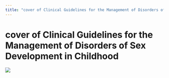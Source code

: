 ```yaml
---
title: "cover of Clinical Guidelines for the Management of Disorders of Sex Development in Childhood"
---
```


# cover of Clinical Guidelines for the Management of Disorders of Sex Development in Childhood

![][1]

 [1]: /files/images/0-9773201-1-1.jpg